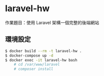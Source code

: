 # laravel-hw
作業題目：使用 Laravel 架構一個完整的後端網站

## 環境設定
``` bash
$ docker build --rm -t laravel-hw .
$ docker-compose up -d
$ docker exec -it laravel-hw bash
	# cd /var/www/laravel
	# composer install
```